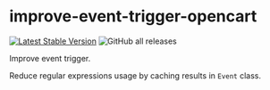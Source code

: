 # improve-event-trigger-opencart

[![Latest Stable Version](https://img.shields.io/github/v/release/brokeyourbike/improve-event-trigger-opencart)](https://github.com/brokeyourbike/improve-event-trigger-opencart/releases)
![GitHub all releases](https://img.shields.io/github/downloads/brokeyourbike/improve-event-trigger-opencart/total?color=blue)

Improve event trigger. 

Reduce regular expressions usage by caching results in `Event` class.
